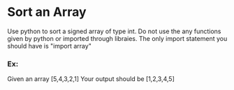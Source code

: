 # Sort an Array
Use python to sort a signed array of type int. Do not use the any functions given by python or imported through libraies.
The only import statement you should have is "import array"

### Ex:

Given an array [5,4,3,2,1]
Your output should be [1,2,3,4,5]
